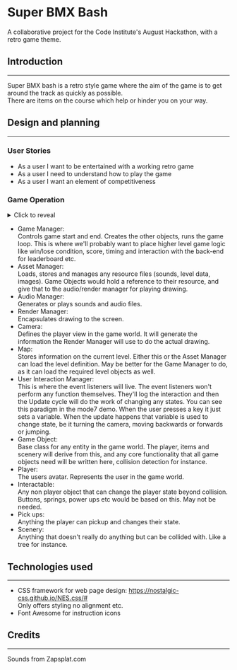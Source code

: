 # Super BMX Bash

A collaborative project for the Code Institute's August Hackathon, with a retro game theme.

## Introduction

*** 

Super BMX bash is a retro style game where the aim of the game is to get around the track as quickly as possible.  
There are items on the course which help or hinder you on your way.

## Design and planning

***

### User Stories

- As a user I want to be entertained with a working retro game
- As a user I need to understand how to play the game
- As a user I want an element of competitiveness

### Game Operation

<details>
<summary>Click to reveal</summary>

![game engine components](readme/retro_game_engine_components.png)

</details>

- Game Manager:  
    Controls game start and end. Creates the other objects, runs the game loop. This is where we'll probably want to place higher level game logic like win/lose condition, score, timing and interaction with the back-end for leaderboard etc.  
- Asset Manager:  
    Loads, stores and manages any resource files (sounds, level data, images). Game Objects would hold a reference to their resource, and give that to the audio/render manager for playing drawing.   
- Audio Manager:  
    Generates or plays sounds and audio files.  
- Render Manager:  
    Encapsulates drawing to the screen.  
- Camera:  
    Defines the player view in the game world. It will generate the information the Render Manager will use to do the actual drawing.  
- Map:  
    Stores information on the current level. Either this or the Asset Manager can load the level definition. May be better for the Game Manager to do, as it can load the required level objects as well.  
- User Interaction Manager:  
    This is where the event listeners will live. The event listeners won't perform any function themselves. They'll log the interaction and then the Update cycle will do the work of changing any states. You can see this paradigm in the mode7 demo. When the user presses a key it just sets a variable. When the update happens that variable is used to change state, be it turning the camera, moving backwards or forwards or jumping.  
- Game Object:  
    Base class for any entity in the game world. The player, items and scenery will derive from this, and any core functionality that all game objects need will be written here, collision detection for instance.  
- Player:  
    The users avatar. Represents the user in the game world.  
- Interactable:  
    Any non player object that can change the player state beyond collision. Buttons, springs, power ups etc would be based on this. May not be needed.  
- Pick ups:  
     Anything the player can pickup and changes their state.
- Scenery:  
    Anything that doesn't really do anything but can be collided with. Like a tree for instance.


## Technologies used

***

- CSS framework for web page design: https://nostalgic-css.github.io/NES.css/#  
    Only offers styling no alignment etc.
- Font Awesome for instruction icons

## Credits 

***

Sounds from Zapsplat.com

